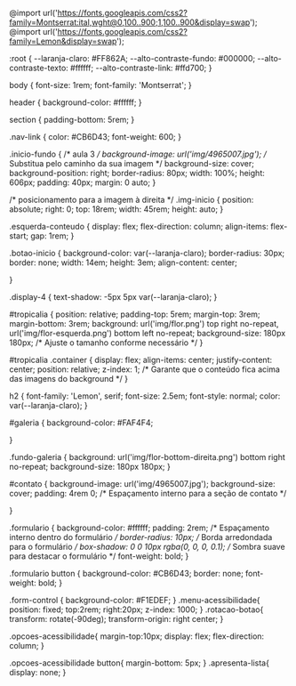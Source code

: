 @import url('https://fonts.googleapis.com/css2?family=Montserrat:ital,wght@0,100..900;1,100..900&display=swap');
@import url('https://fonts.googleapis.com/css2?family=Lemon&display=swap');

:root {
    --laranja-claro: #FF862A;
    --alto-contraste-fundo: #000000;
    --alto-contraste-texto: #ffffff;
    --alto-contraste-link: #ffd700;
}

body {
    font-size: 1rem;
    font-family: 'Montserrat';
}

header {
    background-color: #ffffff;
}


section {
    padding-bottom: 5rem;
}


.nav-link {
    color: #CB6D43;
    font-weight: 600;
}

.inicio-fundo {
    /* aula 3 */
    background-image: url('img/4965007.jpg');
    /* Substitua pelo caminho da sua imagem */
    background-size: cover;
    background-position: right;
    border-radius: 80px;
    width: 100%;
    height: 606px;
    padding: 40px;
    margin: 0 auto;
}

/* posicionamento para a imagem à direita */
.img-inicio {
    position: absolute;
    right: 0;
    top: 18rem;
    width: 45rem;
    height: auto;
}


.esquerda-conteudo {
    display: flex;
    flex-direction: column;
    align-items: flex-start;
    gap: 1rem;
}


.botao-inicio {
    background-color: var(--laranja-claro);
    border-radius: 30px;
    border: none;
    width: 14em;
    height: 3em;
    align-content: center;

}

.display-4 {
    text-shadow: -5px 5px var(--laranja-claro);
}


#tropicalia {
    position: relative;
    padding-top: 5rem;
    margin-top: 3rem;
    margin-bottom: 3rem;
    background: url('img/flor.png') top right no-repeat,
        url('img/flor-esquerda.png') bottom left no-repeat;
    background-size: 180px 180px;
    /* Ajuste o tamanho conforme necessário */
}

#tropicalia .container {
    display: flex;
    align-items: center;
    justify-content: center;
    position: relative;
    z-index: 1;
    /* Garante que o conteúdo fica acima das imagens do background */
}


h2 {
    font-family: 'Lemon', serif;
    font-size: 2.5em;
    font-style: normal;
    color: var(--laranja-claro);
}

#galeria {
    background-color: #FAF4F4;

}

.fundo-galeria {
    background: url('img/flor-bottom-direita.png') bottom right no-repeat;
    background-size: 180px 180px;
}

#contato {
    background-image: url('img/4965007.jpg');
    background-size: cover;
    padding: 4rem 0;
    /* Espaçamento interno para a seção de contato */

}

.formulario {
    background-color: #ffffff;
    padding: 2rem;
    /* Espaçamento interno dentro do formulário */
    border-radius: 10px;
    /* Borda arredondada para o formulário */
    box-shadow: 0 0 10px rgba(0, 0, 0, 0.1);
    /* Sombra suave para destacar o formulário */
    font-weight: bold;
}

.formulario button {
    background-color: #CB6D43;
    border: none;
    font-weight: bold;
}

.form-control {
    background-color: #F1EDEF;
}
.menu-acessibilidade{
    position: fixed;
    top:2rem;
    right:20px;
    z-index: 1000;
}
.rotacao-botao{
    transform: rotate(-90deg);
    transform-origin: right center;
}

.opcoes-acessibilidade{
    margin-top:10px;
    display: flex;
    flex-direction: column;
}

.opcoes-acessibilidade button{
    margin-bottom: 5px;
}
.apresenta-lista{
    display: none;
}
